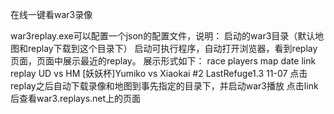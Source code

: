 在线一键看war3录像

war3replay.exe可以配置一个json的配置文件，说明：
    启动的war3目录（默认地图和replay下载到这个目录下）
启动可执行程序，自动打开浏览器，看到replay页面，页面中展示最近的replay。
展示形式如下：
    race players map date link replay
    UD vs HM [妖妖杯]Yumiko vs Xiaokai #2 LastRefuge1.3 11-07
点击replay之后自动下载录像和地图到事先指定的目录下，并启动war3播放
点击link后查看war3.replays.net上的页面
